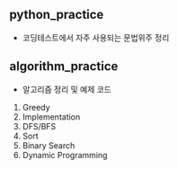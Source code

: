 ## python_practice
- 코딩테스트에서 자주 사용되는 문법위주 정리

## algorithm_practice
- 알고리즘 정리 및 예제 코드
1. Greedy 
2. Implementation
3. DFS/BFS
4. Sort
5. Binary Search
6. Dynamic Programming
